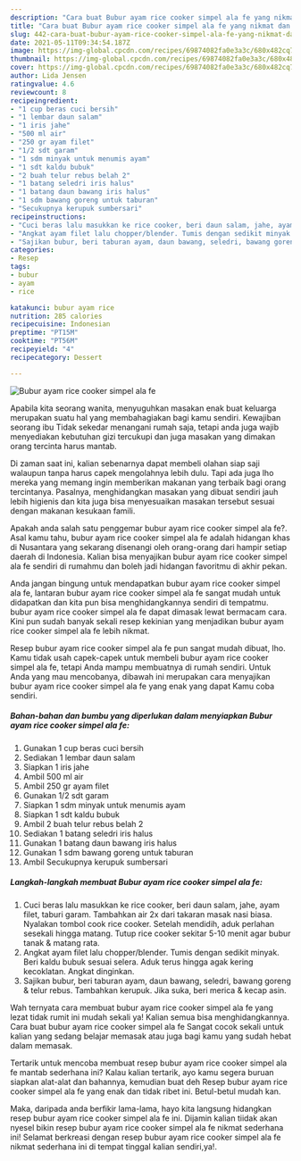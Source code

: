 ```yaml
---
description: "Cara buat Bubur ayam rice cooker simpel ala fe yang nikmat dan Mudah Dibuat"
title: "Cara buat Bubur ayam rice cooker simpel ala fe yang nikmat dan Mudah Dibuat"
slug: 442-cara-buat-bubur-ayam-rice-cooker-simpel-ala-fe-yang-nikmat-dan-mudah-dibuat
date: 2021-05-11T09:34:54.187Z
image: https://img-global.cpcdn.com/recipes/69874082fa0e3a3c/680x482cq70/bubur-ayam-rice-cooker-simpel-ala-fe-foto-resep-utama.jpg
thumbnail: https://img-global.cpcdn.com/recipes/69874082fa0e3a3c/680x482cq70/bubur-ayam-rice-cooker-simpel-ala-fe-foto-resep-utama.jpg
cover: https://img-global.cpcdn.com/recipes/69874082fa0e3a3c/680x482cq70/bubur-ayam-rice-cooker-simpel-ala-fe-foto-resep-utama.jpg
author: Lida Jensen
ratingvalue: 4.6
reviewcount: 8
recipeingredient:
- "1 cup beras cuci bersih"
- "1 lembar daun salam"
- "1 iris jahe"
- "500 ml air"
- "250 gr ayam filet"
- "1/2 sdt garam"
- "1 sdm minyak untuk menumis ayam"
- "1 sdt kaldu bubuk"
- "2 buah telur rebus belah 2"
- "1 batang seledri iris halus"
- "1 batang daun bawang iris halus"
- "1 sdm bawang goreng untuk taburan"
- "Secukupnya kerupuk sumbersari"
recipeinstructions:
- "Cuci beras lalu masukkan ke rice cooker, beri daun salam, jahe, ayam filet, taburi garam. Tambahkan air 2x dari takaran masak nasi biasa. Nyalakan tombol cook rice cooker. Setelah mendidih, aduk perlahan sesekali hingga matang. Tutup rice cooker sekitar 5-10 menit agar bubur tanak &amp; matang rata."
- "Angkat ayam filet lalu chopper/blender. Tumis dengan sedikit minyak. Beri kaldu bubuk sesuai selera. Aduk terus hingga agak kering kecoklatan. Angkat dinginkan."
- "Sajikan bubur, beri taburan ayam, daun bawang, seledri, bawang goreng &amp; telur rebus. Tambahkan kerupuk. Jika suka, beri merica &amp; kecap asin."
categories:
- Resep
tags:
- bubur
- ayam
- rice

katakunci: bubur ayam rice 
nutrition: 285 calories
recipecuisine: Indonesian
preptime: "PT15M"
cooktime: "PT56M"
recipeyield: "4"
recipecategory: Dessert

---
```



![Bubur ayam rice cooker simpel ala fe](https://img-global.cpcdn.com/recipes/69874082fa0e3a3c/680x482cq70/bubur-ayam-rice-cooker-simpel-ala-fe-foto-resep-utama.jpg)

Apabila kita seorang wanita, menyuguhkan masakan enak buat keluarga merupakan suatu hal yang membahagiakan bagi kamu sendiri. Kewajiban seorang ibu Tidak sekedar menangani rumah saja, tetapi anda juga wajib menyediakan kebutuhan gizi tercukupi dan juga masakan yang dimakan orang tercinta harus mantab.

Di zaman  saat ini, kalian sebenarnya dapat membeli olahan siap saji walaupun tanpa harus capek mengolahnya lebih dulu. Tapi ada juga lho mereka yang memang ingin memberikan makanan yang terbaik bagi orang tercintanya. Pasalnya, menghidangkan masakan yang dibuat sendiri jauh lebih higienis dan kita juga bisa menyesuaikan masakan tersebut sesuai dengan makanan kesukaan famili. 



Apakah anda salah satu penggemar bubur ayam rice cooker simpel ala fe?. Asal kamu tahu, bubur ayam rice cooker simpel ala fe adalah hidangan khas di Nusantara yang sekarang disenangi oleh orang-orang dari hampir setiap daerah di Indonesia. Kalian bisa menyajikan bubur ayam rice cooker simpel ala fe sendiri di rumahmu dan boleh jadi hidangan favoritmu di akhir pekan.

Anda jangan bingung untuk mendapatkan bubur ayam rice cooker simpel ala fe, lantaran bubur ayam rice cooker simpel ala fe sangat mudah untuk didapatkan dan kita pun bisa menghidangkannya sendiri di tempatmu. bubur ayam rice cooker simpel ala fe dapat dimasak lewat bermacam cara. Kini pun sudah banyak sekali resep kekinian yang menjadikan bubur ayam rice cooker simpel ala fe lebih nikmat.

Resep bubur ayam rice cooker simpel ala fe pun sangat mudah dibuat, lho. Kamu tidak usah capek-capek untuk membeli bubur ayam rice cooker simpel ala fe, tetapi Anda mampu membuatnya di rumah sendiri. Untuk Anda yang mau mencobanya, dibawah ini merupakan cara menyajikan bubur ayam rice cooker simpel ala fe yang enak yang dapat Kamu coba sendiri.

<!--inarticleads1-->

##### Bahan-bahan dan bumbu yang diperlukan dalam menyiapkan Bubur ayam rice cooker simpel ala fe:

1. Gunakan 1 cup beras cuci bersih
1. Sediakan 1 lembar daun salam
1. Siapkan 1 iris jahe
1. Ambil 500 ml air
1. Ambil 250 gr ayam filet
1. Gunakan 1/2 sdt garam
1. Siapkan 1 sdm minyak untuk menumis ayam
1. Siapkan 1 sdt kaldu bubuk
1. Ambil 2 buah telur rebus belah 2
1. Sediakan 1 batang seledri iris halus
1. Gunakan 1 batang daun bawang iris halus
1. Gunakan 1 sdm bawang goreng untuk taburan
1. Ambil Secukupnya kerupuk sumbersari




<!--inarticleads2-->

##### Langkah-langkah membuat Bubur ayam rice cooker simpel ala fe:

1. Cuci beras lalu masukkan ke rice cooker, beri daun salam, jahe, ayam filet, taburi garam. Tambahkan air 2x dari takaran masak nasi biasa. Nyalakan tombol cook rice cooker. Setelah mendidih, aduk perlahan sesekali hingga matang. Tutup rice cooker sekitar 5-10 menit agar bubur tanak &amp; matang rata.
1. Angkat ayam filet lalu chopper/blender. Tumis dengan sedikit minyak. Beri kaldu bubuk sesuai selera. Aduk terus hingga agak kering kecoklatan. Angkat dinginkan.
1. Sajikan bubur, beri taburan ayam, daun bawang, seledri, bawang goreng &amp; telur rebus. Tambahkan kerupuk. Jika suka, beri merica &amp; kecap asin.




Wah ternyata cara membuat bubur ayam rice cooker simpel ala fe yang lezat tidak rumit ini mudah sekali ya! Kalian semua bisa menghidangkannya. Cara buat bubur ayam rice cooker simpel ala fe Sangat cocok sekali untuk kalian yang sedang belajar memasak atau juga bagi kamu yang sudah hebat dalam memasak.

Tertarik untuk mencoba membuat resep bubur ayam rice cooker simpel ala fe mantab sederhana ini? Kalau kalian tertarik, ayo kamu segera buruan siapkan alat-alat dan bahannya, kemudian buat deh Resep bubur ayam rice cooker simpel ala fe yang enak dan tidak ribet ini. Betul-betul mudah kan. 

Maka, daripada anda berfikir lama-lama, hayo kita langsung hidangkan resep bubur ayam rice cooker simpel ala fe ini. Dijamin kalian tiidak akan nyesel bikin resep bubur ayam rice cooker simpel ala fe nikmat sederhana ini! Selamat berkreasi dengan resep bubur ayam rice cooker simpel ala fe nikmat sederhana ini di tempat tinggal kalian sendiri,ya!.

